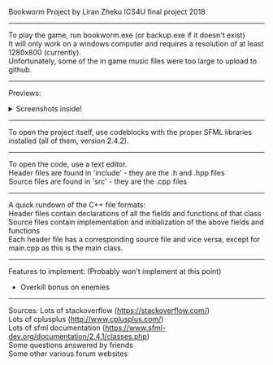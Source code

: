 Bookworm Project
by Liran Zheku
ICS4U final project 2018

---

To play the game, run bookworm.exe (or backup.exe if it doesn't exist)  
It will only work on a windows computer and requires a resolution of at least 1280x800 (currently).   
Unfortunately, some of the in game music files were too large to upload to github.  

---

Previews:
<details>
  <summary>Screenshots inside!</summary>

  ![Help screen](https://raw.githubusercontent.com/kukuminer/Bookworm/master/sprites/howto.png)
  ![Title screen](https://raw.githubusercontent.com/kukuminer/Bookworm/master/previews/0.png)
  ![Spelling the first word](https://raw.githubusercontent.com/kukuminer/Bookworm/master/previews/1.png)
  ![Kill counter](https://raw.githubusercontent.com/kukuminer/Bookworm/master/previews/2.png)
  ![Health bars showcase](https://raw.githubusercontent.com/kukuminer/Bookworm/master/previews/3.png)
  
</details>

---

To open the project itself, use codeblocks with the proper SFML libraries installed (all of them, version 2.4.2).  

---

To open the code, use a text editor.  
Header files are found in 'include' - they are the .h and .hpp files  
Source files are found in 'src' - they are the .cpp files  

---

A quick rundown of the C++ file formats:  
Header files contain declarations of all the fields and functions of that class  
Source files contain implementation and initialization of the above fields and functions  
Each header file has a corresponding source file and vice versa, except for main.cpp as this is the main class.  

---

Features to implement: (Probably won't implement at this point)  
- Overkill bonus on enemies  

---

Sources:
Lots of stackoverflow (https://stackoverflow.com/)  
Lots of cplusplus (http://www.cplusplus.com/)  
Lots of sfml documentation (https://www.sfml-dev.org/documentation/2.4.1/classes.php)  
Some questions answered by friends  
Some other various forum websites  
